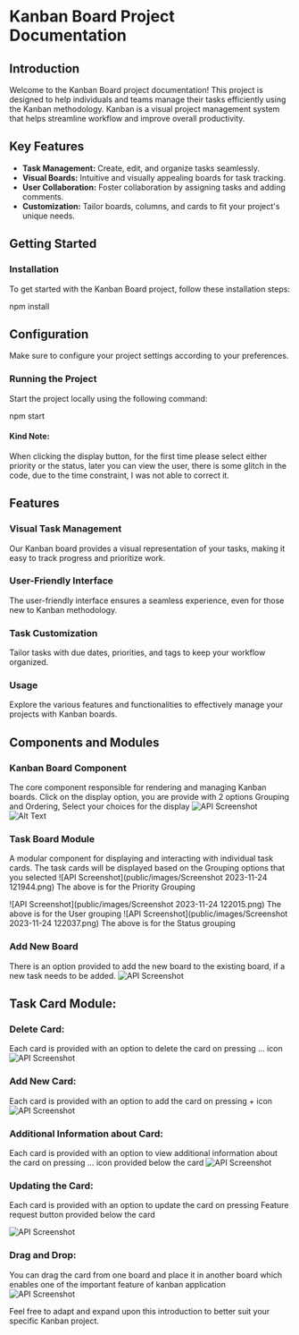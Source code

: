 # Kanban Board Project Documentation

## Introduction

Welcome to the Kanban Board project documentation! This project is designed to help individuals and teams manage their tasks efficiently using the Kanban methodology. Kanban is a visual project management system that helps streamline workflow and improve overall productivity.

## Key Features

- **Task Management:** Create, edit, and organize tasks seamlessly.
- **Visual Boards:** Intuitive and visually appealing boards for task tracking.
- **User Collaboration:** Foster collaboration by assigning tasks and adding comments.
- **Customization:** Tailor boards, columns, and cards to fit your project's unique needs.

## Getting Started

### Installation

To get started with the Kanban Board project, follow these installation steps:


npm install


## Configuration
Make sure to configure your project settings according to your preferences.
### Running the Project
Start the project locally using the following command:

npm start

#### Kind Note:
When clicking the display button, for the first time please select either priority or the status, later you can view the user, there is some glitch in the code, due to the time constraint, I was not able to correct it.
## Features
### Visual Task Management
Our Kanban board provides a visual representation of your tasks, making it easy to track progress and prioritize work.
### User-Friendly Interface
The user-friendly interface ensures a seamless experience, even for those new to Kanban methodology.
### Task Customization
Tailor tasks with due dates, priorities, and tags to keep your workflow organized.
### Usage
Explore the various features and functionalities to effectively manage your projects with Kanban boards.

## Components and Modules
### Kanban Board Component
The core component responsible for rendering and managing Kanban boards.
Click on the display option, you are provide with 2 options Grouping and Ordering, Select your choices for the display
 ![API Screenshot](public/images/Screenshot%202023-11-24%20121828.png)
![Alt Text](https://github.com/MounikaDasa/Kanban-Board/raw/main/public/images/Screenshot%202023-11-24%20121854.png "Image Title")

### Task Board Module
A modular component for displaying and interacting with individual task cards.
The task cards will be displayed based on the Grouping options that you selected
 ![API Screenshot](public/images/Screenshot 2023-11-24 121944.png)
The above  is for the Priority Grouping
 
 ![API Screenshot](public/images/Screenshot 2023-11-24 122015.png)
The above  is for the User grouping
  ![API Screenshot](public/images/Screenshot 2023-11-24 122037.png)
The above  is for the Status grouping
### Add New Board
There is an option provided to add the new board to the existing board, if a new task needs to be added.
  ![API Screenshot](public/images/Screenshot%202023-11-24%20121054.png)

## Task Card Module:
### Delete Card:
Each card is provided with an option to delete the card on pressing … icon
  ![API Screenshot](public/images/Screenshot%202023-11-24%20122109.png)
### Add New Card: 
Each card is provided with an option to add the card on pressing + icon
 ![API Screenshot](public/images/Screenshot%202023-11-24%20122129.png)
 
### Additional Information about Card: 
Each card is provided with an option to view additional information about the card on pressing … icon provided below the card
 ![API Screenshot](public/images/Screenshot%202023-11-24%20122146.png)
 
### Updating the Card:
Each card is provided with an option to update the card on pressing Feature request button provided below the card 
 
 ![API Screenshot](public/images/Screenshot%202023-11-24%20122202.png)
### Drag and Drop:
You can drag the card from one board and place it in another board which enables one of the important feature of kanban application
  ![API Screenshot](public/images/Screenshot%202023-11-24%20122215.png)


Feel free to adapt and expand upon this introduction to better suit your specific Kanban project.
